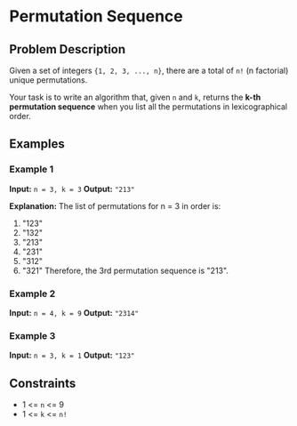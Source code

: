 # Permutation Sequence

## Problem Description

Given a set of integers `{1, 2, 3, ..., n}`, there are a total of `n!` (n factorial) unique permutations.

Your task is to write an algorithm that, given `n` and `k`, returns the **k-th permutation sequence** when you list all the permutations in lexicographical order.

## Examples

### Example 1

**Input:** `n = 3, k = 3`
**Output:** `"213"`

**Explanation:**
The list of permutations for n = 3 in order is:
1. "123"
2. "132"
3. "213"
4. "231"
5. "312"
6. "321"
Therefore, the 3rd permutation sequence is "213".

### Example 2

**Input:** `n = 4, k = 9`
**Output:** `"2314"`

### Example 3

**Input:** `n = 3, k = 1`
**Output:** `"123"`

## Constraints

* 1 <= `n` <= 9
* 1 <= `k` <= `n!` 